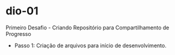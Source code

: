# dio-01
Primeiro Desafio - Criando Repositório para Compartilhamento de Progresso

- Passo 1: Criação de arquivos para início de desenvolvimento.
